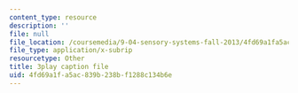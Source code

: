 ```yaml
---
content_type: resource
description: ''
file: null
file_location: /coursemedia/9-04-sensory-systems-fall-2013/4fd69a1fa5ac839b238bf1288c134b6e_LJZi6CZafms.srt
file_type: application/x-subrip
resourcetype: Other
title: 3play caption file
uid: 4fd69a1f-a5ac-839b-238b-f1288c134b6e
---
```

